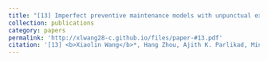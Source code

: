 ```yaml
---
title: "[13] Imperfect preventive maintenance models with unpunctual execution"
collection: publications
category: papers
permalink: 'http://xlwang28-c.github.io/files/paper-#13.pdf'
citation: '[13] <b>Xiaolin Wang</b>*, Hang Zhou, Ajith K. Parlikad, Min Xie. (2020). &quot;Imperfect preventive maintenance models with unpunctual execution.&quot; <i>IEEE Transactions on Reliability</i>. 69(4), 1480-1492. [<a href="https://ieeexplore.ieee.org/document/9069302/">link</a>]'
---
```

